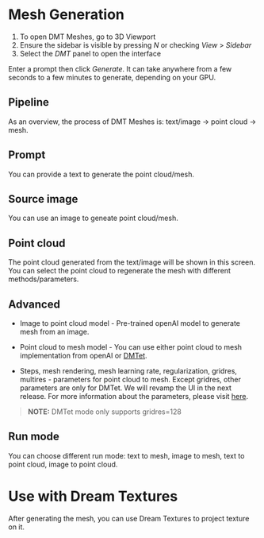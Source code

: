 # Mesh Generation
1. To open DMT Meshes, go to 3D Viewport
1. Ensure the sidebar is visible by pressing *N* or checking *View* > *Sidebar*
2. Select the *DMT* panel to open the interface

Enter a prompt then click *Generate*. It can take anywhere from a few seconds to a few minutes to generate, depending on your GPU.

## Pipeline
As an overview, the process of DMT Meshes is: text/image -> point cloud -> mesh.

## Prompt

You can provide a text to generate the point cloud/mesh.

## Source image

You can use an image to geneate point cloud/mesh.

## Point cloud

The point cloud generated from the text/image will be shown in this screen. You can select the point cloud to regenerate the mesh with different methods/parameters.

## Advanced

* Image to point cloud model - Pre-trained openAI model to generate mesh from an image.

* Point cloud to mesh model - You can use either point cloud to mesh implementation from openAI or [DMTet](https://github.com/NVIDIAGameWorks/kaolin/blob/master/examples/tutorial/dmtet_tutorial.ipynb).

* Steps, mesh rendering, mesh learning rate, regularization, gridres, multires - parameters for point cloud to mesh. Except gridres, other parameters are only for DMTet. We will revamp the UI in the next release. For more information about the parameters, please visit [here](https://github.com/NVIDIAGameWorks/kaolin/blob/master/examples/tutorial/dmtet_tutorial.ipynb).

> **NOTE:** DMTet mode only supports gridres=128

## Run mode

You can choose different run mode: text to mesh, image to mesh, text to point cloud, image to point cloud.

# Use with Dream Textures

After generating the mesh, you can use Dream Textures to project texture on it.


